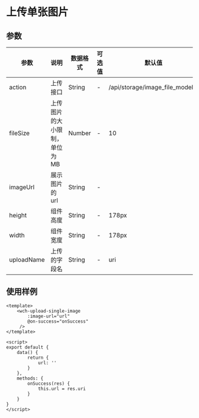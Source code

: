 # 上传单张图片

## 参数
参数|说明|数据格式|可选值|默认值
---|---|---|---|---|
action|上传接口|String|-|/api/storage/image_file_models/
fileSize|上传图片的大小限制，单位为MB|Number|-|10
imageUrl|展示图片的url|String|-|
height|组件高度|String|-|178px
width|组件宽度|String|-|178px
uploadName|上传的字段名|String|-|uri

## 使用样例
```Vue
<template>
    <wch-upload-single-image 
        :image-url="url"
        @on-success="onSuccess"
     />
</template>

<script>
export default {
    data() {
        return {
            url: ''       
        }
    },
    methods: {
        onSuccess(res) {
            this.url = res.uri
        }
    }
}
</script>
```